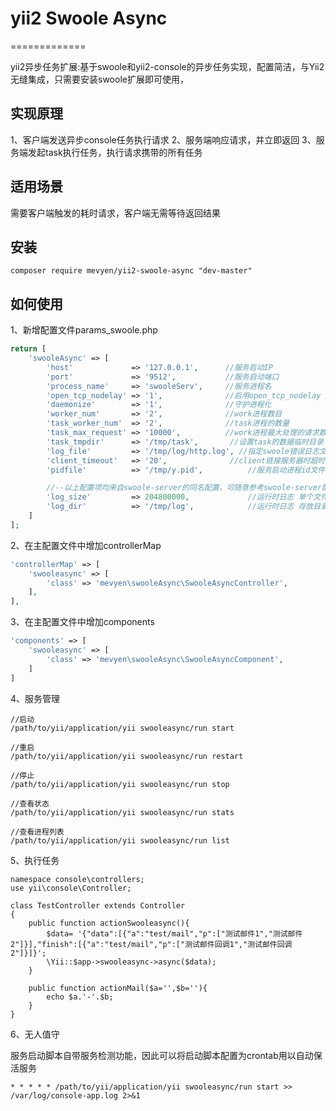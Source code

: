 # yii2 Swoole Async
=============

yii2异步任务扩展:基于swoole和yii2-console的异步任务实现，配置简洁，与Yii2无缝集成，只需要安装swoole扩展即可使用，

实现原理
------------
1、客户端发送异步console任务执行请求
2、服务端响应请求，并立即返回
3、服务端发起task执行任务，执行请求携带的所有任务

适用场景
------------
需要客户端触发的耗时请求，客户端无需等待返回结果

安装
------------
```
composer require mevyen/yii2-swoole-async "dev-master"
```

如何使用
-----
1、新增配置文件params_swoole.php
```php
return [
    'swooleAsync' => [
		'host'             => '127.0.0.1', 		//服务启动IP
		'port'             => '9512',      		//服务启动端口
		'process_name'     => 'swooleServ',		//服务进程名
		'open_tcp_nodelay' => '1',         		//启用open_tcp_nodelay
		'daemonize'        => '1',				//守护进程化
		'worker_num'       => '2',				//work进程数目
		'task_worker_num'  => '2',				//task进程的数量
		'task_max_request' => '10000',			//work进程最大处理的请求数
		'task_tmpdir'      => '/tmp/task',		 //设置task的数据临时目录
		'log_file'         => '/tmp/log/http.log', //指定swoole错误日志文件
		'client_timeout'   => '20',				 //client链接服务器时超时时间(s)
		'pidfile'          => '/tmp/y.pid', 		 //服务启动进程id文件保存位置

		//--以上配置项均来自swoole-server的同名配置，可随意参考swoole-server配置说明自主增删--
		'log_size'         => 204800000, 			 //运行时日志 单个文件大小
		'log_dir'          => '/tmp/log',			 //运行时日志 存放目录
	]
];
```

2、在主配置文件中增加controllerMap
```php
'controllerMap' => [
    'swooleasync' => [
        'class' => 'mevyen\swooleAsync\SwooleAsyncController',
    ],
],
```

3、在主配置文件中增加components
```php
'components' => [
    'swooleasync' => [
        'class' => 'mevyen\swooleAsync\SwooleAsyncComponent',
    ]
]
```

4、服务管理
```
//启动
/path/to/yii/application/yii swooleasync/run start
 
//重启
/path/to/yii/application/yii swooleasync/run restart

//停止
/path/to/yii/application/yii swooleasync/run stop

//查看状态
/path/to/yii/application/yii swooleasync/run stats

//查看进程列表
/path/to/yii/application/yii swooleasync/run list

```

5、执行任务

```
namespace console\controllers;
use yii\console\Controller;

class TestController extends Controller 
{  
	public function actionSwooleasync(){
		$data= '{"data":[{"a":"test/mail","p":["测试邮件1","测试邮件2"]}],"finish":[{"a":"test/mail","p":["测试邮件回调1","测试邮件回调2"]}]}';
		\Yii::$app->swooleasync->async($data);
	}

	public function actionMail($a='',$b=''){
		echo $a.'-'.$b;
	}  
}
```

6、无人值守

服务启动脚本自带服务检测功能，因此可以将启动脚本配置为crontab用以自动保活服务
```
* * * * * /path/to/yii/application/yii swooleasync/run start >> /var/log/console-app.log 2>&1
```
